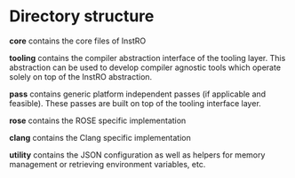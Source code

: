 # Directory structure

**core** contains the core files of InstRO

**tooling** contains the compiler abstraction interface of the tooling layer.
This abstraction can be used to develop compiler agnostic tools which operate solely on top of the InstRO abstraction.

**pass** contains generic platform independent passes (if applicable and feasible).
These passes are built on top of the tooling interface layer.

**rose** contains the ROSE specific implementation

**clang** contains the Clang specific implementation

**utility** contains the JSON configuration as well as helpers for memory management or retrieving environment variables, etc.
